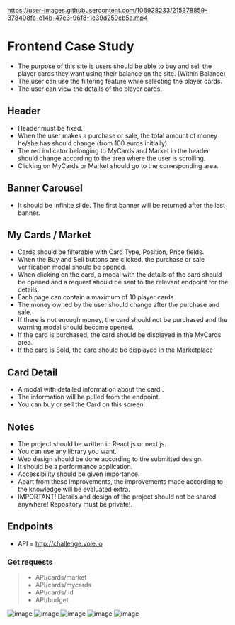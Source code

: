 

https://user-images.githubusercontent.com/106928233/215378859-378408fa-e14b-47e3-96f8-1c39d259cb5a.mp4

# Frontend Case Study

- The purpose of this site is users should be able to buy and sell the player cards they want using their balance on the site. (Within Balance)
- The user can use the filtering feature while selecting the player cards.
- The user can view the details of the player cards.

## Header

- Header must be fixed.
- When the user makes a purchase or sale, the total amount of money he/she has should change (from 100 euros initially).
- The red indicator belonging to MyCards and Market in the header should change according to the area where the user is scrolling.
- Clicking on MyCards or Market should go to the corresponding area.

## Banner Carousel

- It should be Infinite slide. The first banner will be returned after the last banner.

## My Cards / Market

- Cards should be filterable with Card Type, Position, Price fields.
- When the Buy and Sell buttons are clicked, the purchase or sale verification modal should be opened.
- When clicking on the card, a modal with the details of the card should be opened and a request should be sent to the relevant endpoint for the details.
- Each page can contain a maximum of 10 player cards.
- The money owned by the user should change after the purchase and sale.
- If there is not enough money, the card should not be purchased and the warning modal should become opened.
- If the card is purchased, the card should be displayed in the MyCards area.
- If the card is Sold, the card should be displayed in the Marketplace

## Card Detail

- A modal with detailed information about the card .
- The information will be pulled from the endpoint.
- You can buy or sell the Card on this screen.

## Notes

- The project should be written in React.js or next.js.
- You can use any library you want.
- Web design should be done according to the submitted design.
- It should be a performance application.
- Accessibility should be given importance.
- Apart from these improvements, the improvements made according to the knowledge will be evaluated extra.
- IMPORTANT! Details and design of the project should not be shared anywhere! Repository must be private!.

## Endpoints

- API = http://challenge.vole.io

### Get requests

> - API/cards/market
> - API/cards/mycards
> - API/cards/:id
> - API/budget

![image](https://user-images.githubusercontent.com/106928233/215375251-6190bc38-6882-44b6-8414-56c121622d93.png)
![image](https://user-images.githubusercontent.com/106928233/215375309-2e88cd4e-2b43-4bcf-9a2d-667cf2ee7b59.png)
![image](https://user-images.githubusercontent.com/106928233/215375331-377a5c51-5070-4a70-9288-d3c8751413b4.png)
![image](https://user-images.githubusercontent.com/106928233/215375363-72dedcbf-dd30-4294-a4e9-e06b244f000a.png)
![image](https://user-images.githubusercontent.com/106928233/215375396-ba739f1b-eda7-4997-934d-3bd452e86c10.png)


